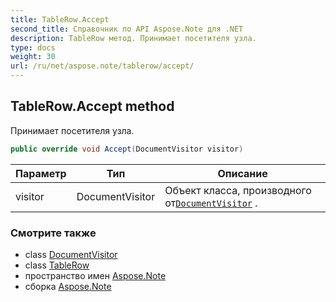 ```yaml
---
title: TableRow.Accept
second_title: Справочник по API Aspose.Note для .NET
description: TableRow метод. Принимает посетителя узла.
type: docs
weight: 30
url: /ru/net/aspose.note/tablerow/accept/
---
```

## TableRow.Accept method

Принимает посетителя узла.

```csharp
public override void Accept(DocumentVisitor visitor)
```

| Параметр | Тип | Описание |
| --- | --- | --- |
| visitor | DocumentVisitor | Объект класса, производного от[`DocumentVisitor`](../../documentvisitor/) . |

### Смотрите также

* class [DocumentVisitor](../../documentvisitor/)
* class [TableRow](../)
* пространство имен [Aspose.Note](../../tablerow/)
* сборка [Aspose.Note](../../../)


